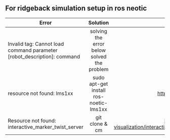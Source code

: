 ## For ridgeback simulation setup in ros neotic

| Error        | Solution           | Web link  |
| ------------- |:-------------:| -----:|
|Invalid <param> tag: Cannot load command parameter [robot_description]: command | solving the error below solved the problem | |
| resource not found: lms1xx | sudo apt-get install ros-noetic-lms1xx | http://wiki.ros.org/LMS1xx |
| Resource not found: interactive_marker_twist_server | git clone & cm | https://github.com/ros-visualization/interactive_marker_twist_server |

